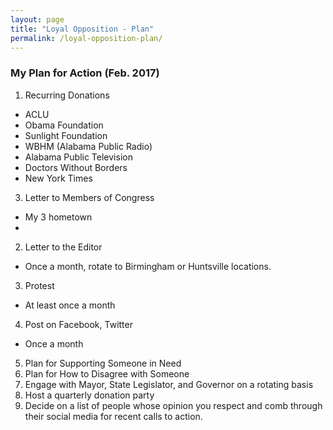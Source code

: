 ```yaml
---
layout: page
title: "Loyal Opposition - Plan"
permalink: /loyal-opposition-plan/
---
```


### My Plan for Action (Feb. 2017)

1. Recurring Donations
  * ACLU
  * Obama Foundation 
  * Sunlight Foundation 
  * WBHM (Alabama Public Radio)
  * Alabama Public Television
  * Doctors Without Borders
  * New York Times 
3. Letter to Members of Congress 
  * My 3 hometown 
  * 
2. Letter to the Editor
  * Once a month, rotate to Birmingham or Huntsville locations.  
3. Protest
  * At least once a month 
4. Post on Facebook, Twitter 
  * Once a month 
5. Plan for Supporting Someone in Need 
6. Plan for How to Disagree with Someone 
7. Engage with Mayor, State Legislator, and Governor on a rotating basis
8. Host a quarterly donation party 
9. Decide on a list of people whose opinion you respect and comb through their social media for recent calls to action.  
